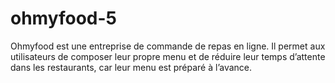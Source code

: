 # ohmyfood-5

Ohmyfood est une entreprise de commande de repas en ligne. 
Il permet aux utilisateurs de composer leur propre menu et de réduire leur temps d’attente dans les
restaurants, car leur menu est préparé à l’avance.
